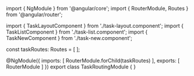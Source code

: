 import { NgModule } from '@angular/core';
import { RouterModule, Routes } from '@angular/router';

import { TaskLayoutComponent } from './task-layout.component';
import { TaskListComponent } from './task-list.component';
import { TaskNewComponent } from './task-new.component';

const taskRoutes: Routes = [ ];

@NgModule({
  imports: [
    RouterModule.forChild(taskRoutes)
  ],
  exports: [
    RouterModule
  ]
})
export class TaskRoutingModule { }
